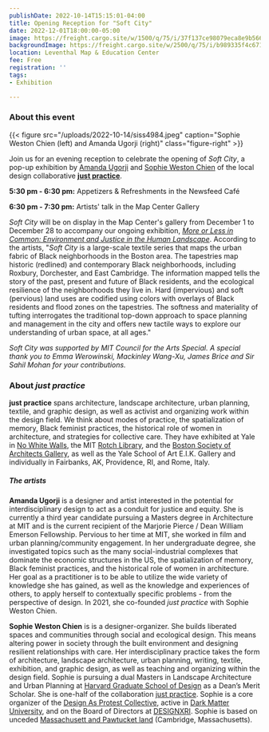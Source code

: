 ```yaml
---
publishDate: 2022-10-14T15:15:01-04:00
title: Opening Reception for "Soft City"
date: 2022-12-01T18:00:00-05:00
image: https://freight.cargo.site/w/1500/q/75/i/37f137ce98079eca8e9b566083745510055ed81bdeed2bb143bd3d5c693018c9/SISS4994_LOW-RES_CROP.jpg
backgroundImage: https://freight.cargo.site/w/2500/q/75/i/b989335f4c671c5ae23bba9d1af731d33c953ac956a018293762a6c35228aa76/VERY-LARGE-ALL-THREE-1-copy.jpg
location: Leventhal Map & Education Center
fee: Free
registration: ''
tags:
- Exhibition

---
```

### About this event

{{< figure src="/uploads/2022-10-14/siss4984.jpeg" caption="Sophie Weston Chien (left) and Amanda Ugorji (right)" class="figure-right" >}}

Join us for an evening reception to celebrate the opening of _Soft City_, a pop-up exhibition by [Amanda Ugorji](https://architecture.mit.edu/people/amanda-ugorji) and [Sophie Weston Chien](https://sophiewestonchien.com/about) of the local design collaborative [**just practice**](https://justpractice.work/).

**5:30 pm - 6:30 pm:** Appetizers & Refreshments in the Newsfeed Café

**6:30 pm - 7:30 pm:** Artists' talk in the Map Center Gallery

_Soft City_ will be on display in the Map Center's gallery from December 1 to December 28 to accompany our ongoing exhibition, [_More or Less in Common: Environment and Justice in the Human Landscape_](https://www.leventhalmap.org/digital-exhibitions/more-or-less-in-common/). According to the artists, "_Soft City_ is a large-scale textile series that maps the urban fabric of Black neighborhoods in the Boston area. The tapestries map historic (redlined) and contemporary Black neighborhoods, including Roxbury, Dorchester, and East Cambridge. The information mapped tells the story of the past, present and future of Black residents, and the ecological resilience of the neighborhoods they live in. Hard (impervious) and soft (pervious) land uses are codified using colors with overlays of Black residents and flood zones on the tapestries. The softness and materiality of tufting interrogates the traditional top-down approach to space planning and management in the city and offers new tactile ways to explore our understanding of urban space, at all ages."

_Soft City was supported by MIT Council for the Arts Special. A special thank you to Emma Werowinski, Mackinley Wang-Xu, James Brice and Sir Sahil Mohan for your contributions._

### About _just practice_

**just practice** spans architecture, landscape architecture, urban planning, textile, and graphic design, as well as activist and organizing work within the design field. We think about modes of practice, the spatialization of memory, Black feminist practices, the historical role of women in architecture, and strategies for collective care. They have exhibited at Yale in [No White Walls](http://nowhitewalls.yaleschoolofart.org/), the MIT [Rotch Library](https://libraries.mit.edu/exhibits/Rotch-Library/), and the [Boston Society of Architects Gallery](https://www.architects.org/exhibitions/now-what-advocacy-activism-alliances-in-american-architecture-since-1968), as well as the Yale School of Art E.I.K. Gallery and individually in Fairbanks, AK, Providence, RI, and Rome, Italy.

##### The artists

**Amanda Ugorji** is a designer and artist interested in the potential for interdisciplinary design to act as a conduit for justice and equity. She is currently a third year candidate pursuing a Masters degree in Architecture at MIT and is the current recipient of the Marjorie Pierce / Dean William Emerson Fellowship. Pervious to her time at MIT, she worked in film and urban planning/community engagement. In her undergraduate degree, she investigated topics such as the many social-industrial complexes that dominate the economic structures in the US, the spatialization of memory, Black feminist practices, and the historical role of women in architecture. Her goal as a practitioner is to be able to utilize the wide variety of knowledge she has gained, as well as the knowledge and experiences of others, to apply herself to contextually specific problems - from the perspective of design. In 2021, she co-founded _just practice_ with Sophie Weston Chien.

**Sophie Weston Chien** is is a designer-organizer. She builds liberated spaces and communities through social and ecological design. This means altering power in society through the built environment and designing resilient relationships with care. Her interdisciplinary practice takes the form of architecture, landscape architecture, urban planning, writing, textile, exhibition, and graphic design, as well as teaching and organizing within the design field. Sophie is pursuing a dual Masters in Landscape Architecture and Urban Planning at [Harvard Graduate School of Design](https://www.gsd.harvard.edu/) as a Dean’s Merit Scholar. She is one-half of the collaboration [just practice](https://justpractice.work/). Sophie is a core organizer of the [Design As Protest Collective](https://www.dapcollective.com/), active in [Dark Matter University](https://darkmatteruniversity.org/HOME-RHIZOME), and on the Board of Directors at [DESIGNXRI](http://www.designxri.com/). Sophie is based on unceded [Massachusett and Pawtucket land](https://native-land.ca/) (Cambridge, Massachusetts).